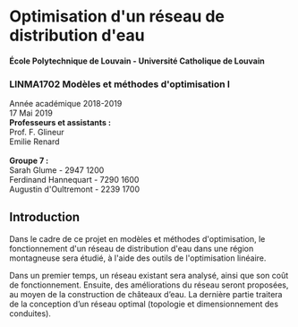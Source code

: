 # Optimisation d'un réseau de distribution d'eau <br>
#### École Polytechnique de Louvain - Université Catholique de Louvain
### LINMA1702 Modèles et méthodes d'optimisation I
Année académique 2018-2019 <br>
17 Mai 2019 <br>
__Professeurs et assistants :__ <br>
Prof. F. Glineur <br>
Emilie Renard <br>
<br>
__Groupe 7 :__ <br>
Sarah Glume - 2947 1200 <br>
Ferdinand Hannequart - 7290 1600 <br>
Augustin d'Oultremont - 2239 1700 <br>

## Introduction
Dans le cadre de ce projet en modèles et méthodes d'optimisation, le fonctionnement d'un réseau de distribution d'eau dans une région montagneuse sera étudié, à l'aide des outils de l'optimisation linéaire.

Dans un premier temps, un réseau existant sera analysé, ainsi que son coût de fonctionnement. Ensuite, des améliorations du réseau seront proposées, au moyen de la construction de châteaux d’eau. La dernière partie traitera de la conception d’un réseau optimal (topologie et dimensionnement des conduites).